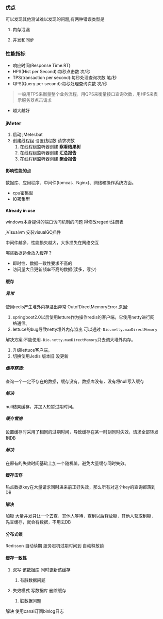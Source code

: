 ### 优点

可以发现其他测试难以发现的问题,有两种错误类型是

1. 内存泄漏

2. 并发和同步

### 性能指标
* 响应时间(Response Time:RT)
* HPS(Hist per Second):每秒点击数 次/秒
* TPS(transaction per second):每秒处理查询次数 笔/秒
* QPS(Query per second):每秒处理查询次数 次/秒
> 一般用TPS来衡量整个业务流程，用QPS来衡量接口查询次数，用HPS来表示服务器点击请求
* 越大越好


### jMeter
1. 启动 jMeter.bat
2. 创建线程组 设置线程数 请求次数
   1. 在线程组监听器创建 **察看结果树**
   2. 在线程组监听器创建 **汇总报告**
   3. 在线程组监听器创建 **聚合报告**

#### 影响性能的点
数据库、应用程序、中间件(tomcat、Nginx)、网络和操作系统方面。
* cpu密集型
* IO密集型

#### Already in use
windows本身提供的端口访问机制的问题 得修改regedit注册表


jVisualvm 
安装visualGC插件

中间件越多，性能损失越大，大多损失在网络交互

哪些数据适合放入缓存？
* 即时性、数据一致性要求不高的
* 访问量大且更新频率不高的数据(读多，写少)

#### 缓存

##### 异常
使用redis产生堆外内存溢出异常 OutofDirectMemoryError
原因: 
1. springboot2.0以后使用letture作为操作redis的客户端。它使用netty进行网络通信。
2. lettuce的bug导致netty堆外内存溢出 可以通过`-Dio.netty.maxDirectMemory`

解决方案:不能使用`-Dio.netty.maxDirectMemory`只去调大堆外内存。
1. 升级lettuce客户端。
2. 切换使用Jedis 版本旧 没更新

##### 缓存穿透:
查询一个一定不存在的数据，缓存没有，数据库没有，没有将null写入缓存

##### 解决
null结果缓存，并加入短暂过期时间。

##### 缓存雪崩
设置缓存时采用了相同的过期时间，导致缓存在某一时刻同时失效，请求全部转发到DB

##### 解决
在原有的失效时间基础上加一个随机值，避免大量缓存同时失效。

#### 缓存击穿
热点数据key在大量请求同时进来前正好失效，那么所有对这个key的查询都落到DB

#### 解决
加锁
大量并发只让一个去查，其他人等待，查到以后释放锁，其他人获取到锁，先查缓存，就会有数据，不用去DB


#### 分布式锁 
 Redisson   自动续期 服务宕机过期时间到 自动释放锁

#### 缓存一致性
1. 双写 该数据库 同时更新该缓存
    1. 有脏数据问题

2. 失效模式 写数据库 删除缓存
    1. 脏数据问题


解决 使用canal订阅binlog日志


